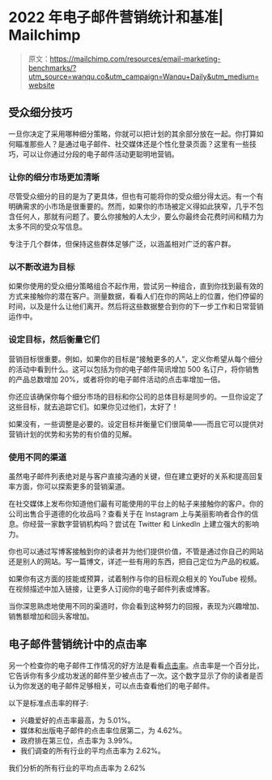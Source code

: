 # 2022 年电子邮件营销统计和基准| Mailchimp

> 原文：<https://mailchimp.com/resources/email-marketing-benchmarks/?utm_source=wanqu.co&utm_campaign=Wanqu+Daily&utm_medium=website>

## 受众细分技巧

一旦你决定了采用哪种细分策略，你就可以把计划的其余部分放在一起。你打算如何瞄准那些人？是通过电子邮件、社交媒体还是个性化登录页面？这里有一些技巧，可以让你通过分段的电子邮件活动更聪明地营销。

### 让你的细分市场更加清晰

尽管受众细分的目的是为了更具体，但也有可能将你的受众细分得太远。有一个有明确需求的小市场是很重要的。然而，如果你的市场被定义得如此狭窄，几乎不包含任何人，那就有问题了。要么你接触的人太少，要么你最终会花费时间和精力为太多不同的受众写信息。

专注于几个群体，但保持这些群体足够广泛，以涵盖相对广泛的客户群。

### 以不断改进为目标

如果你使用的受众细分策略组合不起作用，尝试另一种组合，直到你找到最有效的方式来接触你的潜在客户。测量数据，看看人们在你的网站上的位置，他们停留的时间，以及是什么让他们离开。然后将这些数据整合到你的下一步工作和日常营销运作中。

### 设定目标，然后衡量它们

营销目标很重要。例如，如果你的目标是“接触更多的人”，定义你希望从每个细分的活动中看到什么。这可以包括为你的电子邮件简讯增加 500 名订户，将你销售的产品总数增加 20%，或者将你的电子邮件活动的点击率增加一倍。

你还应该确保你每个细分市场的目标和你公司的总体目标是同步的。一旦你设定了这些目标，就去追踪它们。如果你见过他们，太好了！

如果没有，一些调整是必要的。设定目标并衡量它们很简单——而且它可以提供对营销计划的优势和劣势的有价值的见解。

### 使用不同的渠道

虽然电子邮件列表绝对是与客户直接沟通的关键，但在建立更好的关系和提高回复率方面，你可以探索更多的营销渠道。

在社交媒体上发布你知道他们最有可能使用的平台上的帖子来接触你的客户。你的公司出售合乎道德的化妆品吗？查看关于在 Instagram 上与美丽影响者合作的信息。你经营一家数字营销机构吗？尝试在 Twitter 和 LinkedIn 上建立强大的影响力。

你也可以通过写博客接触到你的读者并为他们提供价值，不管是通过你自己的网站还是别人的网站。写一篇博文，详述一些有用的东西，把自己定位为产品的权威。

如果你有这方面的技能或预算，试着制作与你的目标观众相关的 YouTube 视频。在视频描述中加入链接，让更多人订阅你的电子邮件列表或博客。

当你深思熟虑地使用不同的渠道时，你会看到这种努力的回报，表现为兴趣增加、销售额增加和回头客增加。

## 电子邮件营销统计中的点击率

另一个检查你的电子邮件工作情况的好方法是看看[点击率](/marketing-glossary/#click-through-rate-ctr-)。点击率是一个百分比，它告诉你有多少成功发送的邮件至少被点击了一次。这个数字显示了你的读者是否认为你发送的电子邮件足够相关，可以点击查看他们的电子邮件。

以下是标准点击率的样子:

*   兴趣爱好的点击率最高，为 5.01%。
*   媒体和出版电子邮件的点击率位居第二，为 4.62%。
*   政府排在第三位，点击率为 3.99%。
*   我们调查的所有行业的平均点击率为 2.62%。

我们分析的所有行业的平均点击率为 2.62%